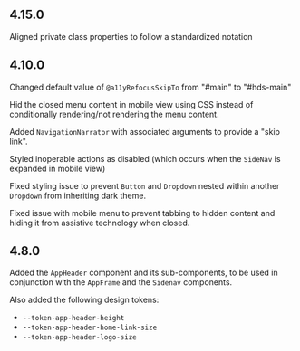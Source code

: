 ## 4.15.0

Aligned private class properties to follow a standardized notation

## 4.10.0

Changed default value of `@a11yRefocusSkipTo` from "#main" to "#hds-main"

Hid the closed menu content in mobile view using CSS instead of conditionally rendering/not rendering the menu content.

Added `NavigationNarrator` with associated arguments to provide a "skip link".

Styled inoperable actions as disabled (which occurs when the `SideNav` is expanded in mobile view)

Fixed styling issue to prevent `Button` and `Dropdown` nested within another `Dropdown` from inheriting dark theme.

Fixed issue with mobile menu to prevent tabbing to hidden content and hiding it from assistive technology when closed.

## 4.8.0

Added the `AppHeader` component and its sub-components, to be used in conjunction with the `AppFrame` and the `Sidenav` components.

Also added the following design tokens:

- `--token-app-header-height`
- `--token-app-header-home-link-size`
- `--token-app-header-logo-size`
